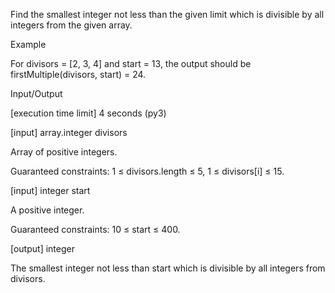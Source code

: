Find the smallest integer not less than the given limit which is divisible by all integers from the given array.

Example

For divisors = [2, 3, 4] and start = 13, the output should be
firstMultiple(divisors, start) = 24.

Input/Output

[execution time limit] 4 seconds (py3)

[input] array.integer divisors

Array of positive integers.

Guaranteed constraints:
1 ≤ divisors.length ≤ 5,
1 ≤ divisors[i] ≤ 15.

[input] integer start

A positive integer.

Guaranteed constraints:
10 ≤ start ≤ 400.

[output] integer

The smallest integer not less than start which is divisible by all integers from divisors.